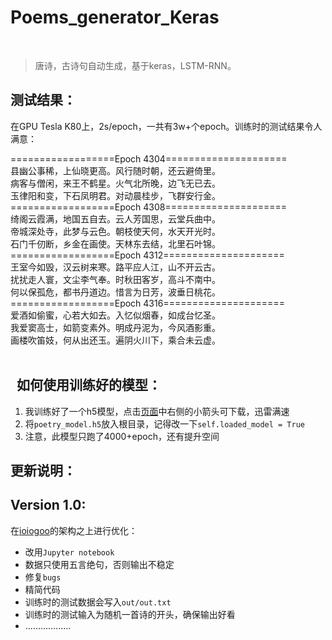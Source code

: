 Poems_generator_Keras
========
 
> 唐诗，古诗句自动生成，基于keras，LSTM-RNN。
 
 

测试结果：
---------


在GPU Tesla K80上，2s/epoch，一共有3w+个epoch。训练时的测试结果令人满意：


==================Epoch 4304=====================     
县幽公事稀，上仙晓更高。风行随时朝，还云避倚里。     
病客与僧闲，来王不鹤星。火气北所晚，边飞无已去。     
玉律阳和变，下石凤明君。对动晨桂步，飞群安行金。      
==================Epoch 4308=====================          
绮阁云霞满，地国五自去。云人芳国思，云堂兵曲中。    
帝城深处寺，此梦与云色。朝枝使天何，水天开光时。    
石门千仞断，乡金在画使。天林东去结，北里石叶锦。     
==================Epoch 4312=====================        
王室今如毁，汉云树来寒。路平应人江，山不开云古。     
扰扰走人寰，文尘李气奉。时秋田客岁，高斗不南中。     
何以保孤危，都书丹道边。惜言为日芳，波垂日桃花。     
==================Epoch 4316=====================           
爱酒如偷蜜，心若大如去。入忆似烟春，如成台忆圣。     
我爱窦高士，如箭变素外。明成丹泥为，今风酒影重。     
画楼吹笛妓，何从出还玉。遍阴火川下，乘合未云虚。       
 

 
如何使用训练好的模型：
-------
1. 我训练好了一个h5模型，点击[页面](https://www.floydhub.com/youyuge34/projects/poems_generator/4/output/poetry_model.h5)中右侧的小箭头可下载，迅雷满速
2. 将`poetry_model.h5`放入根目录，记得改一下`self.loaded_model = True`
3. 注意，此模型只跑了4000+epoch，还有提升空间       
            
        
            
更新说明：
------------
 
Version 1.0:
--------
     
在[ioiogoo](https://github.com/ioiogoo/poetry_generator_Keras)的架构之上进行优化：

- 改用`Jupyter notebook`    
- 数据只使用五言绝句，否则输出不稳定    
- 修复`bugs`  
- 精简代码   
- 训练时的测试数据会写入`out/out.txt`   
- 训练时的测试输入为随机一首诗的开头，确保输出好看   
- ………………   
